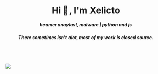 <h1 align="center">Hi 👋, I'm Xelicto</h1>
<h5 align="center">beamer anaylast, malware | python and js </h3>
<h5 align="center">There sometimes isn't alot, most of my work is closed source.</h4>


  <!-- <a href="https://open.spotify.com/user/am0g3o7csu1k3u03cfx1tmto6"><img src="https://novatorem-peach-ten.vercel.app/api/spotify"></a> -->
   </a> 
  <br>
  <br>
  <br>
  <a href="https://discord.gg/cyUQkuFAVu"><img align="center" src="https://discord.c99.nl/widget/theme-4/1088830688662409238.png">
</p>
